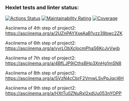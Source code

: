 ### Hexlet tests and linter status:
[![Actions Status](https://github.com/maltoleb/python-project-50/actions/workflows/hexlet-check.yml/badge.svg)](https://github.com/maltoleb/python-project-50/actions)
[![Maintainability Rating](https://sonarcloud.io/api/project_badges/measure?project=maltoleb_python-project-50&metric=sqale_rating)](https://sonarcloud.io/summary/new_code?id=maltoleb_python-project-50)
[![Coverage](https://sonarcloud.io/api/project_badges/measure?project=maltoleb_python-project-50&metric=coverage)](https://sonarcloud.io/summary/new_code?id=maltoleb_python-project-50)


Asciinema of 4th step of project2:
https://asciinema.org/a/2UZnPAYXseAaB1vzz39bwc2ZK


Asciinema of 6th step of project2:
https://asciinema.org/a/vyrLObXclocmPhaS6KcJvVwjb


Asciinema of 7th step of project2:
https://asciinema.org/a/4BfLJP9iCthsBHp3XnHg1mSN8


Asciinema of 8th step of project2:
https://asciinema.org/a/SVzN4cCbrF2VmwLSvPpJqcj6H


Asciinema of 9th step of project2:
https://asciinema.org/a/HXtTu0ZNuRxI2xdUu053nYOPP